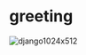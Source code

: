 # greeting

![django1024x512](https://github.com/AstraKnight/greeting/assets/89350399/b25e461f-ceb5-4093-9585-721dae37d9b5)
